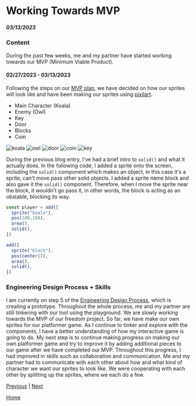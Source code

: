 # Working Towards MVP
##### 03/13/2023

### Content 
During the past few weeks, me and my partner have started working towards our MVP (Minimum Viable Product).

#### 02/27/2023 - 03/13/2023
Following the steps on our [MVP plan](https://docs.google.com/document/d/1szrDrbG5V1n9tMBLlT8e83kK7NH4SLwHRD-YPeLCInE/edit), we have decided on how our sprites will look like and have been making our sprites using [pixilart](https://www.pixilart.com/).

* Main Character (Koala)
* Enemy (Owl)
* Key
* Door
* Blocks
* Coin

![koala](https://user-images.githubusercontent.com/91750499/226217471-cc73ab54-22c8-475f-9af4-61c250ae4ff9.png)
![owl](https://user-images.githubusercontent.com/91750499/226219884-cb15141b-4f7f-41ad-8a74-7a11fb630285.png)
![door](https://user-images.githubusercontent.com/91750499/229255806-54cf049a-07ef-4ba3-885d-5fbe7ec88d62.png)
![coin](https://user-images.githubusercontent.com/91750499/226217476-38f84490-37f2-41d3-8479-7c0b793ca6b1.png)
![key](https://user-images.githubusercontent.com/91750499/226219003-17be3e4a-09d4-45e3-9953-86491ddd1bd9.png)

During the previous blog entry, I've had a brief intro to `solid()` and what it actually does. In the following code, I added a sprite onto the screen, including the `solid()` component which makes an object, in this case it's a sprite, can't move pass other solid objects. I added a sprite name block and also gave it the `solid()` component. Therefore, when I move the sprite near the block, it wouldn't go pass it, in other words, the block is acting as an obstable, blocking its way. 

```js
const player = add([
  sprite("koala"),
  pos(100,100),
  area(),
  solid(),
])

add([
  sprite("block"),
  pos(center()),
  area(),
  solid(),
])
```


### Engineering Design Process + Skills
I am currently on step 5 of the [Engineering Design Process](https://hstatsep.github.io/students/#edp), which is creating a prototype. Throughout the whole process, me and my partner are still tinkering with our tool using the playground. We are slowly working towards the MVP of our freedom project. So far, we have make our own sprites for our platformer game. As I continue to tinker and explore with the components, I have a better understanding of how my interactive game is going to do. My next step is to continue making progress on making our own platformer game and try to improve it by adding additional pieces to our game after we have completed our MVP. Throughout this progress, I had improved in skills such as collaboration and communication. Me and my partner had to communicate with each other about how and what kind of character we want our sprites to look like. We were cooperating with each other by splitting up the sprites, where we each do a few. 

[Previous](entry03.md) | [Next](entry05.md)

[Home](../README.md)
